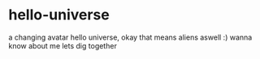 # hello-universe
a changing avatar
hello universe,
okay that means aliens aswell :) wanna know about me lets dig together
